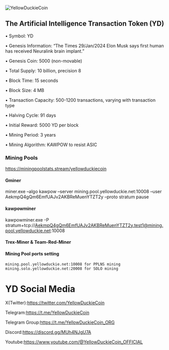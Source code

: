 ![YellowDuckieCoin](https://github.com/YellowDuckieCoin/YellowDuckie/assets/161400084/1fb24eaa-4fce-44b2-bece-e1aa6df06d01)


## The Artificial Intelligence Transaction Token (YD)


• Symbol: YD

• Genesis Information: “The Times 29/Jan/2024 Elon Musk says first human has received Neuralink brain implant.”

• Genesis Coin: 5000 (non-movable)

• Total Supply: 10 billion, precision 8

• Block Time: 15 seconds

• Block Size: 4 MB

• Transaction Capacity: 500-1200 transactions, varying with transaction type

• Halving Cycle: 91 days

• Initial Reward: 5000 YD per block

• Mining Period: 3 years

• Mining Algorithm: KAWPOW to resist ASIC

### Mining Pools

https://miningpoolstats.stream/yellowduckiecoin
 
#### Gminer

miner.exe –algo kawpow –server mining.pool.yellowduckie.net:10008 –user AekmpQ4gQm6EmfUAJv2AKBReMuenYTZT2y –proto stratum
pause

#### kawpowminer

kawpowminer.exe -P stratum+tcp://AekmpQ4gQm6EmfUAJv2AKBReMuenYTZT2y.test1@mining.pool.yellowduckie.net:10008

#### Trex-Miner & Team-Red-Miner



#### Mining Pool ports setting
    
    mining.pool.yellowduckie.net:10008 for PPLNS mining
    mining.solo.yellowduckie.net:20008 for SOLO mining
    

# YD Social Media

X(Twitter):https://twitter.com/YellowDuckieCoin

Telegram:https://t.me/YellowDuckieCoin

Telegram Group:https://t.me/YellowDuckieCoin_ORG

Discord:https://discord.gg/MUh4NJgU7A

Youtube:https://www.youtube.com/@YellowDuckieCoin_OFFICIAL
